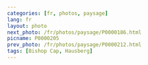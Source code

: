 ```yaml
---
categories: [fr, photos, paysage]
lang: fr
layout: photo
next_photo: /fr/photos/paysage/P0000186.html
picname: P0000205
prev_photo: /fr/photos/paysage/P0000212.html
tags: [Bishop Cap, Hausberg]
---
```

